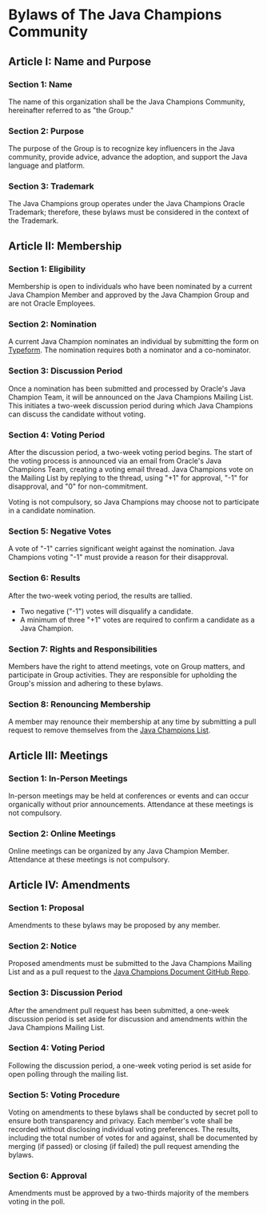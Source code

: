 # Bylaws of The Java Champions Community

## Article I: Name and Purpose

### Section 1: Name
The name of this organization shall be the Java Champions Community, hereinafter referred to as "the Group."

### Section 2: Purpose
The purpose of the Group is to recognize key influencers in the Java community, provide advice, advance the adoption, and support the Java language and platform.

### Section 3: Trademark
The Java Champions group operates under the Java Champions Oracle Trademark; therefore, these bylaws must be considered in the context of the Trademark.

## Article II: Membership

### Section 1: Eligibility
Membership is open to individuals who have been nominated by a current Java Champion Member and approved by the Java Champion Group and are not Oracle Employees.

### Section 2: Nomination
A current Java Champion nominates an individual by submitting the form on [Typeform](https://form.typeform.com/to/dMS1s8). The nomination requires both a nominator and a co-nominator.

### Section 3: Discussion Period
Once a nomination has been submitted and processed by Oracle's Java Champion Team, it will be announced on the Java Champions Mailing List. This initiates a two-week discussion period during which Java Champions can discuss the candidate without voting.

### Section 4: Voting Period
After the discussion period, a two-week voting period begins. The start of the voting process is announced via an email from Oracle's Java Champions Team, creating a voting email thread. Java Champions vote on the Mailing List by replying to the thread, using "+1" for approval, "-1" for disapproval, and "0" for non-commitment.

Voting is not compulsory, so Java Champions may choose not to participate in a candidate nomination.

### Section 5: Negative Votes
A vote of "-1" carries significant weight against the nomination. Java Champions voting "-1" must provide a reason for their disapproval.

### Section 6: Results
After the two-week voting period, the results are tallied.
- Two negative ("-1") votes will disqualify a candidate.
- A minimum of three "+1" votes are required to confirm a candidate as a Java Champion.

### Section 7: Rights and Responsibilities
Members have the right to attend meetings, vote on Group matters, and participate in Group activities. They are responsible for upholding the Group's mission and adhering to these bylaws.

### Section 8: Renouncing Membership
A member may renounce their membership at any time by submitting a pull request to remove themselves from the [Java Champions List](https://github.com/aalmiray/java-champions/blob/main/java-champions.yml).

## Article III: Meetings

### Section 1: In-Person Meetings
In-person meetings may be held at conferences or events and can occur organically without prior announcements. Attendance at these meetings is not compulsory.

### Section 2: Online Meetings
Online meetings can be organized by any Java Champion Member. Attendance at these meetings is not compulsory.

## Article IV: Amendments

### Section 1: Proposal
Amendments to these bylaws may be proposed by any member.

### Section 2: Notice
Proposed amendments must be submitted to the Java Champions Mailing List and as a pull request to the [Java Champions Document GitHub Repo](https://github.com/aalmiray/java-champions).

### Section 3: Discussion Period
After the amendment pull request has been submitted, a one-week discussion period is set aside for discussion and amendments within the Java Champions Mailing List.

### Section 4: Voting Period
Following the discussion period, a one-week voting period is set aside for open polling through the mailing list.

### Section 5: Voting Procedure
Voting on amendments to these bylaws shall be conducted by secret poll to ensure both transparency and privacy. Each member's vote shall be recorded without disclosing individual voting preferences. The results, including the total number of votes for and against, shall be documented by merging (if passed) or closing (if failed) the pull request amending the bylaws.

### Section 6: Approval
Amendments must be approved by a two-thirds majority of the members voting in the poll.
